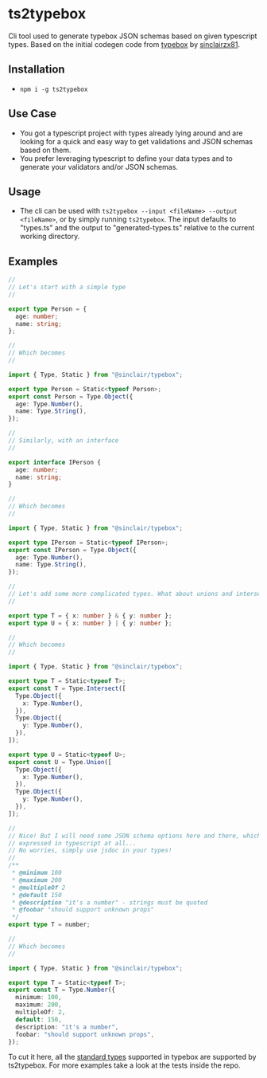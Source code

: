 # ts2typebox

Cli tool used to generate typebox JSON schemas based on given typescript types.
Based on the initial codegen code from
[typebox](https://github.com/sinclairzx81/typebox) by
[sinclairzx81](https://github.com/sinclairzx81).

## Installation

- `npm i -g ts2typebox`

## Use Case

- You got a typescript project with types already lying around and are looking
  for a quick and easy way to get validations and JSON schemas based on them.
- You prefer leveraging typescript to define your data types and to generate
  your validators and/or JSON schemas.

## Usage

- The cli can be used with `ts2typebox --input <fileName> --output <fileName>`,
  or by simply running `ts2typebox`. The input defaults to "types.ts" and the
  output to "generated-types.ts" relative to the current working directory.

## Examples

```typescript
//
// Let's start with a simple type
//

export type Person = {
  age: number;
  name: string;
};

//
// Which becomes
//

import { Type, Static } from "@sinclair/typebox";

export type Person = Static<typeof Person>;
export const Person = Type.Object({
  age: Type.Number(),
  name: Type.String(),
});

//
// Similarly, with an interface
//

export interface IPerson {
  age: number;
  name: string;
}

//
// Which becomes
//

import { Type, Static } from "@sinclair/typebox";

export type IPerson = Static<typeof IPerson>;
export const IPerson = Type.Object({
  age: Type.Number(),
  name: Type.String(),
});

//
// Let's add some more complicated types. What about unions and intersections?
//

export type T = { x: number } & { y: number };
export type U = { x: number } | { y: number };

//
// Which becomes
//

import { Type, Static } from "@sinclair/typebox";

export type T = Static<typeof T>;
export const T = Type.Intersect([
  Type.Object({
    x: Type.Number(),
  }),
  Type.Object({
    y: Type.Number(),
  }),
]);

export type U = Static<typeof U>;
export const U = Type.Union([
  Type.Object({
    x: Type.Number(),
  }),
  Type.Object({
    y: Type.Number(),
  }),
]);

//
// Nice! But I will need some JSON schema options here and there, which can't be
// expressed in typescript at all...
// No worries, simply use jsdoc in your types!
//
/**
 * @minimum 100
 * @maximum 200
 * @multipleOf 2
 * @default 150
 * @description "it's a number" - strings must be quoted
 * @foobar "should support unknown props"
 */
export type T = number;

//
// Which becomes
//

import { Type, Static } from "@sinclair/typebox";

export type T = Static<typeof T>;
export const T = Type.Number({
  minimum: 100,
  maximum: 200,
  multipleOf: 2,
  default: 150,
  description: "it's a number",
  foobar: "should support unknown props",
});
```

To cut it here, all the [standard types](https://github.com/sinclairzx81/typebox#standard-types)
supported in typebox are supported by ts2typebox. For more examples take a
look at the tests inside the repo.
